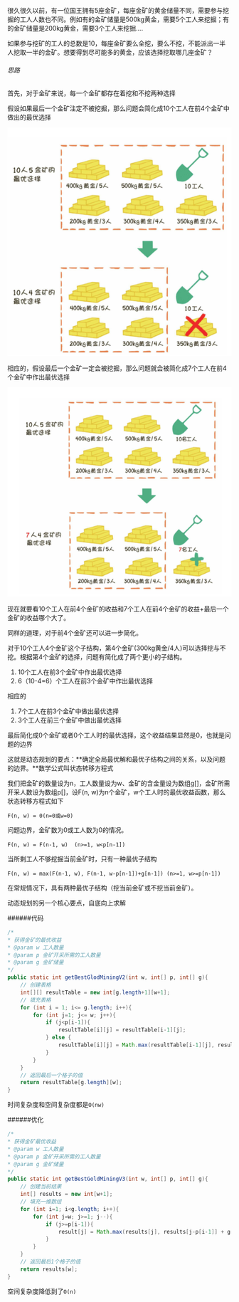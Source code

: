 很久很久以前，有一位国王拥有5座金矿，每座金矿的黄金储量不同，需要参与挖掘的工人人数也不同。例如有的金矿储量是500kg黄金，需要5个工人来挖掘；有的金矿储量是200kg黄金，需要3个工人来挖掘....

如果参与挖矿的工人的总数是10，每座金矿要么全挖，要么不挖，不能派出一半人挖取一半的金矿。想要得到尽可能多的黄金，应该选择挖取哪几座金矿？

###### 思路

首先，对于金矿来说，每一个金矿都存在着挖和不挖两种选择

假设如果最后一个金矿注定不被挖掘，那么问题会简化成10个工人在前4个金矿中做出的最优选择

![](../img/1574826513342.png)

相应的，假设最后一个金矿一定会被挖掘，那么问题就会被简化成7个工人在前4个金矿中作出最优选择

![](../img/1574826636463.png)

现在就要看10个工人在前4个金矿的收益和7个工人在前4个金矿的收益+最后一个金矿的收益哪个大了。

同样的道理，对于前4个金矿还可以进一步简化。

对于10个工人4个金矿这个子结构，第4个金矿(300kg黄金/4人)可以选择挖与不挖。根据第4个金矿的选择，问题有简化成了两个更小的子结构。

1. 10个工人在前3个金矿中作出最优选择
2. 6（10-4=6）个工人在前3个金矿中作出最优选择

相应的

1. 7个工人在前3个金矿中做出最优选择
2. 3个工人在前三个金矿中做出最优选择

最后简化成0个金矿或者0个工人时的最优选择，这个收益结果显然是0，也就是问题的边界

这就是动态规划的要点：**确定全局最优解和最优子结构之间的关系，以及问题的边界。**数学公式叫状态转移方程式

我们把金矿的数量设为n，工人数量设为w、金矿的含金量设为数组g[]，金矿所需开采人数设为数组p[]，设F(n, w)为n个金矿，w个工人时的最优收益函数，那么状态转移方程式如下

`F(n, w) = 0(n=0或w=0)`

问题边界，金矿数为0或工人数为0的情况。

`F(n, w) = F(n-1, w)  (n>=1, w<p[n-1])`

当所剩工人不够挖掘当前金矿时，只有一种最优子结构

`F(n, w) = max(F(n-1, w), F(n-1, w-p[n-1])+g[n-1]) (n>=1, w>=p[n-1])`

在常规情况下，具有两种最优子结构（挖当前金矿或不挖当前金矿）。



动态规划的另一个核心要点，自底向上求解

######代码

```java
/*
* 获得金矿的最优收益
* @param w 工人数量
* @param p 金矿开采所需的工人数量
* @param g 金矿储量
*/
public static int getBestGlodMiningV2(int w, int[] p, int[] g){
	// 创建表格
	int[][] resultTable = new int[g.length+1][w+1];
	// 填充表格
	for (int i = 1; i<= g.length; i++){
		for (int j=1; j<= w; j++){
            if (j<p[i-1]){
                resultTable[i][j] = resultTable[i-1][j];
            } else {
                resultTable[i][j] = Math.max(resultTable[i-1][j], resultTable[i-1][j-p[i-1]] + g[i-1]);
            }
        }
	}
    // 返回最后一个格子的值
    return resultTable[g.length][w];
}
```

时间复杂度和空间复杂度都是`O(nw)`

######优化

```java
/*
* 获得金矿最优收益
* @param w 工人数量
* @param p 金矿开采所需的工人数量
* @param g 金矿储量
*/
public static int getBestGoldMiningV3(int w, int[] p, int[] g){
	// 创建当前结果
	int[] results = new int[w+1];
	// 填充一维数组
	for (int i=1; i<g.length; i++){
		for (int j=w; j>=1; j--){
			if (j>=p[i-1]){
				result[j] = Math.max(results[j], results[j-p[i-1]] + g[i+1]);
			}
		}
	}
	// 返回最后1个格子的值
	return results[w];
}

```

空间复杂度降低到了`O(n)`